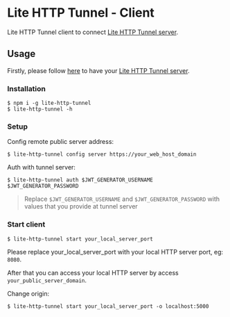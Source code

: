 # Lite HTTP Tunnel - Client

Lite HTTP Tunnel client to connect [Lite HTTP Tunnel server](https://github.com/embbnux/lite-http-tunnel).

## Usage

Firstly, please follow [here](https://github.com/embbnux/lite-http-tunnel#usage) to have your [Lite HTTP Tunnel server](https://github.com/embbnux/lite-http-tunnel).

### Installation

```
$ npm i -g lite-http-tunnel
$ lite-http-tunnel -h
```

### Setup

Config remote public server address:

```
$ lite-http-tunnel config server https://your_web_host_domain
```

Auth with tunnel server:

```shell
$ lite-http-tunnel auth $JWT_GENERATOR_USERNAME $JWT_GENERATOR_PASSWORD
```

 > Replace `$JWT_GENERATOR_USERNAME` and `$JWT_GENERATOR_PASSWORD` with values that you provide at tunnel server

### Start client

```
$ lite-http-tunnel start your_local_server_port
```

Please replace your_local_server_port with your local HTTP server port, eg: `8080`.

After that you can access your local HTTP server by access `your_public_server_domain`.

Change origin:

```
$ lite-http-tunnel start your_local_server_port -o localhost:5000
```
